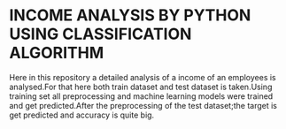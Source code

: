 # INCOME ANALYSIS BY PYTHON USING CLASSIFICATION ALGORITHM
Here in this repository a detailed analysis of a income of an employees is analysed.For that here both train dataset and test dataset is taken.Using training set all preprocessing and 
machine learning models were trained and get predicted.After the preprocessing of the test dataset;the target is get predicted and accuracy is quite big.
